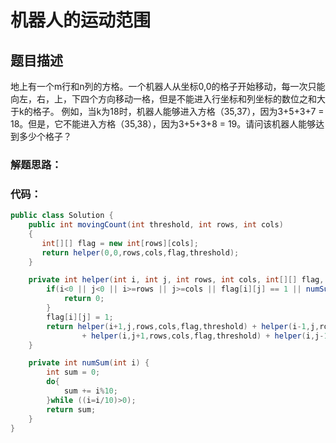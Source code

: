 # 机器人的运动范围

## 题目描述
地上有一个m行和n列的方格。一个机器人从坐标0,0的格子开始移动，每一次只能向左，右，上，下四个方向移动一格，但是不能进入行坐标和列坐标的数位之和大于k的格子。 例如，当k为18时，机器人能够进入方格（35,37），因为3+5+3+7 = 18。但是，它不能进入方格（35,38），因为3+5+3+8 = 19。请问该机器人能够达到多少个格子？

### 解题思路：



### 代码：


```java
public class Solution {
    public int movingCount(int threshold, int rows, int cols)
    {
       int[][] flag = new int[rows][cols];
       return helper(0,0,rows,cols,flag,threshold);
    }

    private int helper(int i, int j, int rows, int cols, int[][] flag, int threshold) {
        if(i<0 || j<0 || i>=rows || j>=cols || flag[i][j] == 1 || numSum(i)+numSum(j)>threshold){
            return 0;
        }
        flag[i][j] = 1;
        return helper(i+1,j,rows,cols,flag,threshold) + helper(i-1,j,rows,cols,flag,threshold)
                + helper(i,j+1,rows,cols,flag,threshold) + helper(i,j-1,rows,cols,flag,threshold)+1;
    }

    private int numSum(int i) {
        int sum = 0;
        do{
            sum += i%10;
        }while ((i=i/10)>0);
        return sum;
    }
}

```